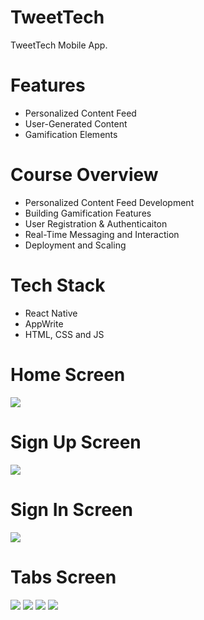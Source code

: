 # TweetTech
TweetTech Mobile App.

# Features
* Personalized Content Feed
* User-Generated Content
* Gamification Elements

# Course Overview
* Personalized Content Feed Development
* Building Gamification Features
* User Registration & Authenticaiton
* Real-Time Messaging and Interaction
* Deployment and Scaling

# Tech Stack
* React Native
* AppWrite
* HTML, CSS and JS

# Home Screen
<img src="assets/images/onboarding.png">  

# Sign Up Screen
<img src="assets/images/signup.png">  

# Sign In Screen
<img src="assets/images/login.png">  

# Tabs Screen
<img src="assets/images/home.png">   
<img src="assets/images/live.png">   
<img src="assets/images/notif.png">   
<img src="assets/images/profile.png">   
